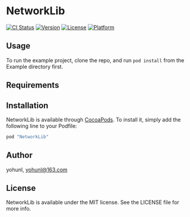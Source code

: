 # NetworkLib

[![CI Status](http://img.shields.io/travis/yohunl/NetworkLib.svg?style=flat)](https://travis-ci.org/yohunl/NetworkLib)
[![Version](https://img.shields.io/cocoapods/v/NetworkLib.svg?style=flat)](http://cocoapods.org/pods/NetworkLib)
[![License](https://img.shields.io/cocoapods/l/NetworkLib.svg?style=flat)](http://cocoapods.org/pods/NetworkLib)
[![Platform](https://img.shields.io/cocoapods/p/NetworkLib.svg?style=flat)](http://cocoapods.org/pods/NetworkLib)

## Usage

To run the example project, clone the repo, and run `pod install` from the Example directory first.

## Requirements

## Installation

NetworkLib is available through [CocoaPods](http://cocoapods.org). To install
it, simply add the following line to your Podfile:

```ruby
pod "NetworkLib"
```

## Author

yohunl, yohunl@163.com

## License

NetworkLib is available under the MIT license. See the LICENSE file for more info.
